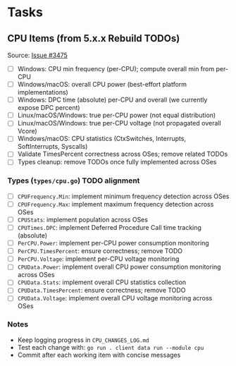 # Tasks

## CPU Items (from 5.x.x Rebuild TODOs)

Source: [Issue #3475](https://github.com/timmo001/system-bridge/issues/3475)

- [ ] Windows: CPU min frequency (per-CPU); compute overall min from per-CPU
- [ ] Windows/macOS: overall CPU power (best-effort platform implementations)
- [ ] Windows: DPC time (absolute) per-CPU and overall (we currently expose DPC percent)
- [ ] Linux/macOS/Windows: true per-CPU power (not equal distribution)
- [ ] Linux/macOS/Windows: true per-CPU voltage (not propagated overall Vcore)
- [ ] Windows/macOS: CPU statistics (CtxSwitches, Interrupts, SoftInterrupts, Syscalls)
- [ ] Validate TimesPercent correctness across OSes; remove related TODOs
- [ ] Types cleanup: remove TODOs once fully implemented across OSes

### Types (`types/cpu.go`) TODO alignment
- [ ] `CPUFrequency.Min`: implement minimum frequency detection across OSes
- [ ] `CPUFrequency.Max`: implement maximum frequency detection across OSes
- [ ] `CPUStats`: implement population across OSes
- [ ] `CPUTimes.DPC`: implement Deferred Procedure Call time tracking (absolute)
- [ ] `PerCPU.Power`: implement per-CPU power consumption monitoring
- [ ] `PerCPU.TimesPercent`: ensure correctness; remove TODO
- [ ] `PerCPU.Voltage`: implement per-CPU voltage monitoring
- [ ] `CPUData.Power`: implement overall CPU power consumption monitoring across OSes
- [ ] `CPUData.Stats`: implement overall CPU statistics collection
- [ ] `CPUData.TimesPercent`: ensure correctness; remove TODO
- [ ] `CPUData.Voltage`: implement overall CPU voltage monitoring across OSes

### Notes
- Keep logging progress in `CPU_CHANGES_LOG.md`
- Test each change with: `go run . client data run --module cpu`
- Commit after each working item with concise messages
